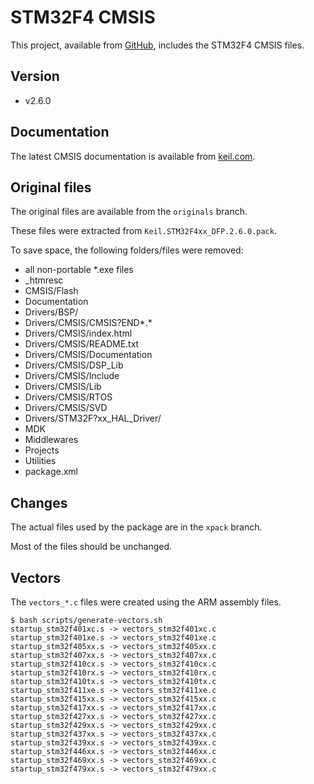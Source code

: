# STM32F4 CMSIS

This project, available from [GitHub](https://github.com/xpacks/stm32f4-cmsis),
includes the STM32F4 CMSIS files.

## Version

* v2.6.0

## Documentation

The latest CMSIS documentation is available from
[keil.com](http://www.keil.com/cmsis).

## Original files

The original files are available from the `originals` branch.

These files were extracted from `Keil.STM32F4xx_DFP.2.6.0.pack`.

To save space, the following folders/files were removed:

* all non-portable *.exe files
* _htmresc
* CMSIS/Flash
* Documentation
* Drivers/BSP/
* Drivers/CMSIS/CMSIS?END*.*
* Drivers/CMSIS/index.html
* Drivers/CMSIS/README.txt
* Drivers/CMSIS/Documentation
* Drivers/CMSIS/DSP_Lib
* Drivers/CMSIS/Include
* Drivers/CMSIS/Lib
* Drivers/CMSIS/RTOS
* Drivers/CMSIS/SVD
* Drivers/STM32F?xx_HAL_Driver/
* MDK
* Middlewares
* Projects
* Utilities
* package.xml

## Changes

The actual files used by the package are in the `xpack` branch.

Most of the files should be unchanged.

## Vectors

The `vectors_*.c` files were created using the ARM assembly files.

```
$ bash scripts/generate-vectors.sh
startup_stm32f401xc.s -> vectors_stm32f401xc.c
startup_stm32f401xe.s -> vectors_stm32f401xe.c
startup_stm32f405xx.s -> vectors_stm32f405xx.c
startup_stm32f407xx.s -> vectors_stm32f407xx.c
startup_stm32f410cx.s -> vectors_stm32f410cx.c
startup_stm32f410rx.s -> vectors_stm32f410rx.c
startup_stm32f410tx.s -> vectors_stm32f410tx.c
startup_stm32f411xe.s -> vectors_stm32f411xe.c
startup_stm32f415xx.s -> vectors_stm32f415xx.c
startup_stm32f417xx.s -> vectors_stm32f417xx.c
startup_stm32f427xx.s -> vectors_stm32f427xx.c
startup_stm32f429xx.s -> vectors_stm32f429xx.c
startup_stm32f437xx.s -> vectors_stm32f437xx.c
startup_stm32f439xx.s -> vectors_stm32f439xx.c
startup_stm32f446xx.s -> vectors_stm32f446xx.c
startup_stm32f469xx.s -> vectors_stm32f469xx.c
startup_stm32f479xx.s -> vectors_stm32f479xx.c
```

